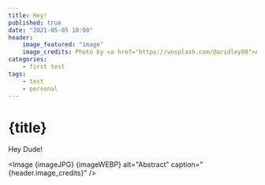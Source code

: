 ```yaml
---
title: Hey!
published: true
date: "2021-05-05 10:00"
header:
    image_featured: "image"
    image_credits: Photo by <a href="https://unsplash.com/@aridley88">Andrew Ridley</a> on <a href="https://unsplash.com/">Unsplash</a>
categories:
    - first test
tags:
    - test
    - personal
---
```


<script>
    import Image from "$lib/Image.svelte";
    import imageJPG from "./image.jpg"
    import imageWEBP from "./andrew-ridley-jR4Zf-riEjI-unsplash.webp"
</script>


# {title}

Hey Dude!

<Image {imageJPG} {imageWEBP} alt="Abstract" caption="{header.image_credits}" />
